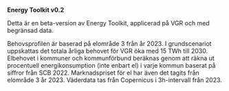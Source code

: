 **Energy Toolkit v0.2**

Detta är en beta-version av Energy Toolkit, applicerad på VGR och med begränsad data.

Behovsprofilen är baserad på elområde 3 från år 2023. I grundscenariot uppskattas det totala årliga behovet för VGR öka med 15 TWh till 2030. Elbehovet i kommuner och kommunförbund beräknas genom att räkna ut procentuell energikonsumption (inte enbart el) i varje kommun baserat på siffror från SCB 2022. Marknadspriset för el har även det tagits från elområde 3 år 2023. Väderdata tas från Copernicus i 3h-intervall från 2023.